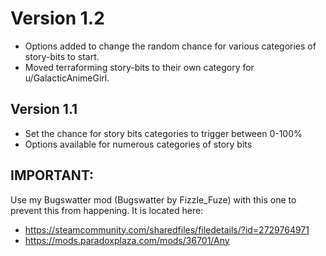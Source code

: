# Version 1.2
- Options added to change the random chance for various categories of story-bits to start.
- Moved terraforming story-bits to their own category for u/GalacticAnimeGirl.

## Version 1.1
- Set the chance for story bits categories to trigger between 0-100%
- Options available for numerous categories of story bits

## IMPORTANT: 
Use my Bugswatter mod (Bugswatter by Fizzle_Fuze) with this one to prevent this from happening. It is located here:
- https://steamcommunity.com/sharedfiles/filedetails/?id=2729764971
- https://mods.paradoxplaza.com/mods/36701/Any
